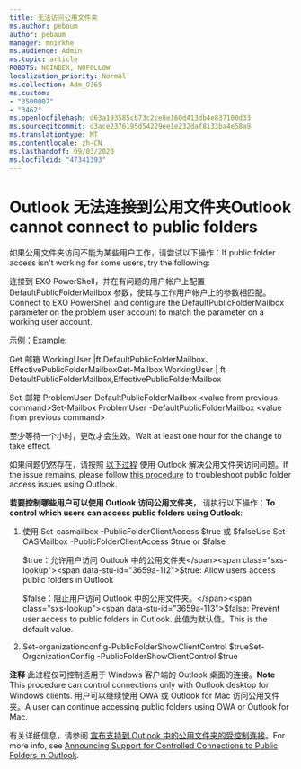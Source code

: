 ```yaml
---
title: 无法访问公用文件夹
ms.author: pebaum
author: pebaum
manager: mnirkhe
ms.audience: Admin
ms.topic: article
ROBOTS: NOINDEX, NOFOLLOW
localization_priority: Normal
ms.collection: Adm_O365
ms.custom:
- "3500007"
- "3462"
ms.openlocfilehash: d63a193585cb73c2ce8e160d413db4e837100d33
ms.sourcegitcommit: d3ace2376195d54229ee1e232daf8133ba4e58a9
ms.translationtype: MT
ms.contentlocale: zh-CN
ms.lasthandoff: 09/03/2020
ms.locfileid: "47341393"
---
```

# <a name="outlook-cannot-connect-to-public-folders"></a><span data-ttu-id="3659a-102">Outlook 无法连接到公用文件夹</span><span class="sxs-lookup"><span data-stu-id="3659a-102">Outlook cannot connect to public folders</span></span>

<span data-ttu-id="3659a-103">如果公用文件夹访问不能为某些用户工作，请尝试以下操作：</span><span class="sxs-lookup"><span data-stu-id="3659a-103">If public folder access isn't working for some users, try the following:</span></span>

<span data-ttu-id="3659a-104">连接到 EXO PowerShell，并在有问题的用户帐户上配置 DefaultPublicFolderMailbox 参数，使其与工作用户帐户上的参数相匹配。</span><span class="sxs-lookup"><span data-stu-id="3659a-104">Connect to EXO PowerShell and configure the DefaultPublicFolderMailbox parameter on the problem user account to match the parameter on a working user account.</span></span>

<span data-ttu-id="3659a-105">示例：</span><span class="sxs-lookup"><span data-stu-id="3659a-105">Example:</span></span>

<span data-ttu-id="3659a-106">Get 邮箱 WorkingUser |ft DefaultPublicFolderMailbox、EffectivePublicFolderMailbox</span><span class="sxs-lookup"><span data-stu-id="3659a-106">Get-Mailbox WorkingUser | ft DefaultPublicFolderMailbox,EffectivePublicFolderMailbox</span></span>

<span data-ttu-id="3659a-107">Set-邮箱 ProblemUser-DefaultPublicFolderMailbox \<value from previous command></span><span class="sxs-lookup"><span data-stu-id="3659a-107">Set-Mailbox ProblemUser -DefaultPublicFolderMailbox \<value from previous command></span></span>

<span data-ttu-id="3659a-108">至少等待一个小时，更改才会生效。</span><span class="sxs-lookup"><span data-stu-id="3659a-108">Wait at least one hour for the change to take effect.</span></span>

<span data-ttu-id="3659a-109">如果问题仍然存在，请按照 [以下过程](https://aka.ms/pfcte) 使用 Outlook 解决公用文件夹访问问题。</span><span class="sxs-lookup"><span data-stu-id="3659a-109">If the issue remains, please follow [this procedure](https://aka.ms/pfcte) to troubleshoot public folder access issues using Outlook.</span></span>
 
<span data-ttu-id="3659a-110">**若要控制哪些用户可以使用 Outlook 访问公用文件夹，** 请执行以下操作：</span><span class="sxs-lookup"><span data-stu-id="3659a-110">**To control which users can access public folders using Outlook**:</span></span>

1.  <span data-ttu-id="3659a-111">使用 Set-casmailbox <mailboxname> -PublicFolderClientAccess $true 或 $false</span><span class="sxs-lookup"><span data-stu-id="3659a-111">Use Set-CASMailbox <mailboxname> -PublicFolderClientAccess $true or $false</span></span>  
      
    <span data-ttu-id="3659a-112">$true：允许用户访问 Outlook 中的公用文件夹</span><span class="sxs-lookup"><span data-stu-id="3659a-112">$true: Allow users access public folders in Outlook</span></span>  
      
    <span data-ttu-id="3659a-113">$false：阻止用户访问 Outlook 中的公用文件夹。</span><span class="sxs-lookup"><span data-stu-id="3659a-113">$false: Prevent user access to public folders in Outlook.</span></span> <span data-ttu-id="3659a-114">此值为默认值。</span><span class="sxs-lookup"><span data-stu-id="3659a-114">This is the default value.</span></span>  
        
2.  <span data-ttu-id="3659a-115">Set-organizationconfig-PublicFolderShowClientControl $true</span><span class="sxs-lookup"><span data-stu-id="3659a-115">Set-OrganizationConfig -PublicFolderShowClientControl $true</span></span>   
      
<span data-ttu-id="3659a-116">**注释** 此过程仅可控制适用于 Windows 客户端的 Outlook 桌面的连接。</span><span class="sxs-lookup"><span data-stu-id="3659a-116">**Note** This procedure can control connections only with Outlook desktop for Windows clients.</span></span> <span data-ttu-id="3659a-117">用户可以继续使用 OWA 或 Outlook for Mac 访问公用文件夹。</span><span class="sxs-lookup"><span data-stu-id="3659a-117">A user can continue accessing public folders using OWA or Outlook for Mac.</span></span>
 
<span data-ttu-id="3659a-118">有关详细信息，请参阅 [宣布支持到 Outlook 中的公用文件夹的受控制连接](https://aka.ms/controlpf)。</span><span class="sxs-lookup"><span data-stu-id="3659a-118">For more info, see [Announcing Support for Controlled Connections to Public Folders in Outlook](https://aka.ms/controlpf).</span></span>